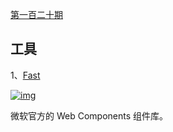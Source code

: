 [第一百二十期](https://github.com/ruanyf/weekly/blob/master/docs/issue-120.md)

## 工具

1、[Fast](https://fast.design/docs/introduction)

[![img](https://camo.githubusercontent.com/983808a96481f68eda66acf7e1156457d7ca444aa76dc55220afe58dea7bf473/68747470733a2f2f7777772e77616e67626173652e636f6d2f626c6f67696d672f61737365742f3230323030382f6267323032303038303830332e6a7067)](https://camo.githubusercontent.com/983808a96481f68eda66acf7e1156457d7ca444aa76dc55220afe58dea7bf473/68747470733a2f2f7777772e77616e67626173652e636f6d2f626c6f67696d672f61737365742f3230323030382f6267323032303038303830332e6a7067)

微软官方的 Web Components 组件库。
